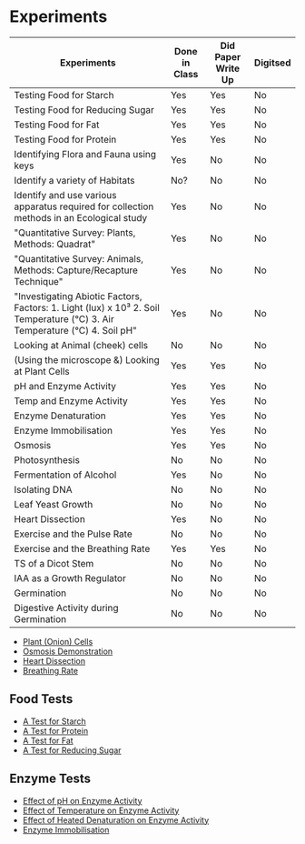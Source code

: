 # Experiments

<!--Move all links to experiments pages to index.md with heading 3 of Experiments-->

| Experiments                                                                               | Done in Class | Did Paper Write Up | Digitsed |
|-------------------------------------------------------------------------------------------|---------------|--------------------|----------|
| Testing Food for Starch                                                                   | Yes           | Yes                 | No      |
| Testing Food for Reducing Sugar                                                           | Yes           | Yes                 | No      |
| Testing Food for Fat                                                                      | Yes           | Yes                 | No      |
| Testing Food for Protein                                                                  | Yes           | Yes                 | No      |
| Identifying Flora and Fauna using keys                                                    | Yes           | No                  | No      |
| Identify a variety of Habitats                                                            | No?           | No                  | No      |
| Identify and use various apparatus required for collection methods in an Ecological study | Yes           | No                  | No      |
| "Quantitative Survey: Plants, Methods: Quadrat"                                           | Yes           | No                  | No      |
| "Quantitative Survey: Animals, Methods: Capture/Recapture Technique"                      | Yes           | No                  | No      |
| "Investigating Abiotic Factors, Factors: 1. Light (lux) x 10³ 2. Soil Temperature (°C) 3. Air Temperature (°C) 4. Soil pH" | Yes           | No                 | No       |
| Looking at Animal (cheek) cells                                                           | No            | No                  | No      |
| (Using the microscope &) Looking at Plant Cells                                           | Yes           | Yes                 | No      |
| pH and Enzyme Activity                                                                    | Yes           | Yes                 | No      |
| Temp and Enzyme Activity                                                                  | Yes           | Yes                 | No      |
| Enzyme Denaturation                                                                       | Yes           | Yes                 | No      |
| Enzyme Immobilisation                                                                     | Yes           | Yes                 | No      |
| Osmosis                                                                                   | Yes           | Yes                 | No      |
| Photosynthesis                                                                            | No            | No                  | No      |
| Fermentation of Alcohol                                                                   | Yes           | No                  | No      |
| Isolating DNA                                                                             | No            | No                  | No      |
| Leaf Yeast Growth                                                                         | No            | No                  | No      |
| Heart Dissection                                                                          | Yes           | No                  | No      | <!--Everyone did write except for me, I need to get a write up--->
| Exercise and the Pulse Rate                                                               | No            | No                  | No      |
| Exercise and the Breathing Rate                                                           | Yes           | Yes                 | No      |
| TS of a Dicot Stem                                                                        | No            | No                  | No      |
| IAA as a Growth Regulator                                                                 | No            | No                  | No      |
| Germination                                                                               | No            | No                  | No      |
| Digestive Activity during Germination                                                     | No            | No                  | No      |


- [Plant (Onion) Cells]()
- [Osmosis Demonstration]()
- [Heart Dissection]()
- [Breathing Rate]()
## Food Tests
- [A Test for Starch]()
- [A Test for Protein]()
- [A Test for Fat]()
- [A Test for Reducing Sugar]()
## Enzyme Tests
- [Effect of pH on Enzyme Activity]()
- [Effect of Temperature on Enzyme Activity]()
- [Effect of Heated Denaturation on Enzyme Activity]()
- [Enzyme Immobilisation]()

<!--- Old Table
| Experiments                                                                               | Done in Class | Did Paper Write Up | Digitsed |
|-------------------------------------------------------------------------------------------|---------------|--------------------|----------|
| Testing Food for Starch                                                                   | Yes           | Yes                | Yes      |
| Testing Food for Reducing Sugar                                                           | Yes           | Yes                | Yes      |
| Testing Food for Fat                                                                      | Yes           | Yes                | Yes      |
| Testing Food for Protein                                                                  | Yes           | Yes                | Yes      |
| Identifying Flora and Fauna using keys                                                    | No            | No                 | No       |
| Identify a variety of Habitats                                                            | No            | No                 | No       |
| Identify and use various apparatus required for collection methods in an Ecological study | No            | No                 | No       |
| "Quantitative Survey: Plants, Methods: _"                                                 | No            | No                 | No       |
| "Quantitative Survey: Animals, Methods: _"                                                | No            | No                 | No       |
| "Investigating Abiotic Factors, Factors: 1. 2. 3."                                        | No            | No                 | No       |
| Looking at Animal (cheek) cells                                                           | No            | No                 | No       |
| (Using the microscope &) Looking at Plant Cells                                           | Yes           | Yes                | Yes      |
| pH and Enzyme Activity                                                                    | Yes           | Yes                | Yes      |
| Temp and Enzyme Activity                                                                  | Yes           | Yes                | Yes      |
| Enzyme Denaturation                                                                       | Yes           | No                 | No       |
| Enzyme Immobilisation                                                                     | Yes           | No                 | No       |
| Osmosis                                                                                   | Yes           | No                 | No       |
| Photosynthesis                                                                            | No            | No                 | No       |
| Fermentation of Alcohol                                                                   | No            | No                 | No       |
| Isolating DNA                                                                             | No            | No                 | No       |
| Leaf Yeast Growth                                                                         | No            | No                 | No       |
| Heart Dissection                                                                          | Yes           | No                 | No       |
| Exercise and the Pulse Rate                                                               | No            | No                 | No       |
| Exercise and the Breathing Rate                                                           | Yes           | No                 | No       |
| TS of a Dicot Stem                                                                        | No            | No                 | No       |
| IAA as a Growth Regulator                                                                 | No            | No                 | No       |
| Germination                                                                               | No            | No                 | No       |
| Digestive Activity during Germination                                                     | No            | No                 | No       |
-->
